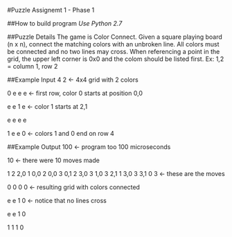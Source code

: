 #Puzzle Assignemt 1 - Phase 1

##How to build program
*Use Python 2.7*

##Puzzle Details
The game is Color Connect. Given a square playing board (n x n), connect the matching colors with an unbroken line. All colors must be connected and no two lines may cross. When referencing a point in the grid, the upper left corner is 0x0 and the colom should be listed first. Ex: 1,2 = column 1, row 2

##Example Input
4 2      <- 4x4 grid with 2 colors

0 e e e  <- first row, color 0 starts at position 0,0

e e 1 e  <- color 1 starts at 2,1

e e e e

1 e e 0	<- colors 1 and 0 end on row 4

##Example Output
100      <- program too 100 microseconds

10       <- there were 10 moves made

1 2 2,0 1 0,0 2 0,0 3 0,1 2 3,0 3 1,0 3 2,1 1 3,0 3 3,1 0 3 <- these are the moves

0 0 0 0  <- resulting grid with colors connected

e e 1 0  <- notice that no lines cross

e e 1 0

1 1 1 0
